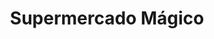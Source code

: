 ---
title: "Supermercado Mágico"
url: /colonia-del-sacramento/supermercado-magico/
shop: supermercado
---